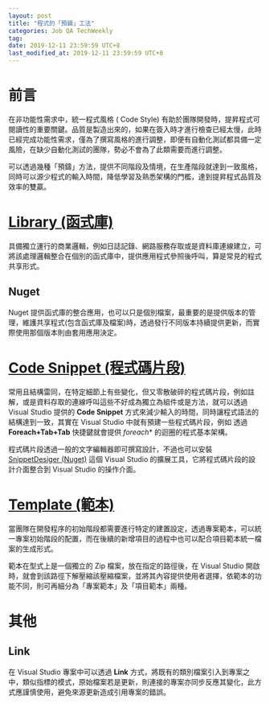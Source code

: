 ```yaml
---
layout: post
title: "程式的「預鑄」工法"
categories: Job QA TechWeekly 
tag: 
date: 2019-12-11 23:59:59 UTC+8 
last_modified_at: 2019-12-11 23:59:59 UTC+8 
---
```


# 前言
在非功能性需求中，統一程式風格 ( Code Style) 有助於團隊開發時，提昇程式可閱讀性的重要關鍵。品質是製造出來的，如果在簽入時才進行檢查已經太慢，此時已經完成功能性需求，僅為了撰寫風格的進行調整，即便有自動化測試都具備一定風險，在缺少自動化測試的團隊，勢必不會為了此類需要而進行調整。  

可以透過幾種「預鑄」方法，提供不同階段及情境，在生產階段就達到一致風格，同時可以源少程式的輸入時間，降低學習及熟悉架構的門檻，達到提昇程式品質及效率的雙贏。  

# [Library (函式庫)][Library]
具備獨立運行的商業邏輯，例如日誌記錄、網路服務存取或是資料庫連線建立，可將該處理邏輯整合在個別的函式庫中，提供應用程式參照後呼叫，算是常見的程式共享形式。  

## Nuget 
Nuget 提供函式庫的整合應用，也可以只是個別檔案，最重要的是提供版本的管理，維護共享程式(包含函式庫及檔案)時，透過發行不同版本持續提供更新，而實際使用那個版本則由套用應用決定。

# [Code Snippet (程式碼片段)][CodeSnippet]
常用且結構雷同，在特定細節上有些變化，但又零散破碎的程式碼片段，例如註解，或是資料存取的連線呼叫這些不好成為獨立為組件或是方法，就可以透過 Visual Studio 提供的 **Code Snippet** 方式來減少輸入的時間，同時讓程式語法的結構達到一致，其實在 Visual Studio 中就有預建一些程式碼片段，例如 透過 **Foreach+Tab+Tab** 快捷鍵就會提供 *foreach** 的迴圈的程式基本架構。  

程式碼片段透過一般的文字編輯器即可撰寫設計，不過也可以安裝[SnippetDesiger (Nuget)][SnippetDesiger] 這個 Visual Studio 的擴展工具，它將程式碼片段的設計介面整合到 Visual Studio 的操作介面。

# [Template (範本)][Template]
當團隊在開發程序的初始階段都需要進行特定的建置設定，透過專案範本，可以統一專案初始階段的配置，而在後續的新增項目的過程中也可以配合項目範本統一檔案的生成形式。   

範本在型式上是一個獨立的 Zip 檔案，放在指定的路徑後，在 Visual Studio 開啟時，就會到該路徑下解壓縮該壓縮檔案，並將其內容提供使用者選擇，依範本的功能不同，則可再細分為「專案範本」及「項目範本」兩種。

# 其他
## Link  
在 Visual Studio 專案中可以透過 **Link** 方式，將既有的類別檔案引入到專案之中，類似指標的模式，原始檔案若是更新，則連接的專案亦同步反應其變化，此方式應謹慎使用，避免來源更新造成引用專案的錯誤。


[CodeSnippet]:https://docs.microsoft.com/zh-tw/visualstudio/ide/code-snippets?view=vs-2019 "程式碼片段"
[SnippetDesiger]:https://github.com/mmanela/SnippetDesigner

[Library]:https://docs.microsoft.com/en-us/dotnet/core/tutorials/library-with-visual-studio "函式庫"

[Template]:https://docs.microsoft.com/zh-tw/visualstudio/ide/creating-project-and-item-templates?view=vs-2019 "專案範本與項目範本"